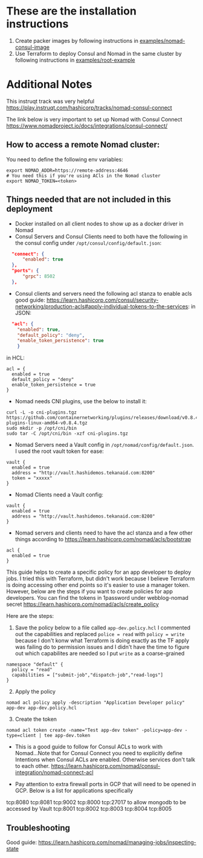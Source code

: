 # These are the installation instructions

1. Create packer images by following instructions in [examples/nomad-consul-image](https://github.com/samgabrail/terraform-google-nomad/tree/master/examples/nomad-consul-image)
2. Use Terraform to deploy Consul and Nomad in the same cluster by following instructions in [examples/root-example](https://github.com/samgabrail/terraform-google-nomad/tree/master/examples/root-example)


# Additional Notes

This instruqt track was very helpful
https://play.instruqt.com/hashicorp/tracks/nomad-consul-connect

The link below is very important to set up Nomad with Consul Connect
https://www.nomadproject.io/docs/integrations/consul-connect/

## How to access a remote Nomad cluster:
You need to define the following env variables:
```shell
export NOMAD_ADDR=https://remote-address:4646
# You need this if you're using ACls in the Nomad cluster
export NOMAD_TOKEN=<token>
```

## Things needed that are not included in this deployment
- Docker installed on all client nodes to show up as a docker driver in Nomad
- Consul Servers and Consul Clients need to both have the following in the consul config under `/opt/consul/config/default.json`:

```json
  "connect": {
	  "enabled": true
  },
  "ports": {
	  "grpc": 8502
  },
```

- Consul clients and servers need the following acl stanza to enable acls good guide: https://learn.hashicorp.com/consul/security-networking/production-acls#apply-individual-tokens-to-the-services:
in JSON:
```json  
  "acl": {
    "enabled": true,
    "default_policy": "deny",
    "enable_token_persistence": true
    }
```
in HCL:
```
acl = {
  enabled = true
  default_policy = "deny"
  enable_token_persistence = true
}
```



- Nomad needs CNI plugins, use the below to install it:
```shell
curl -L -o cni-plugins.tgz https://github.com/containernetworking/plugins/releases/download/v0.8.4/cni-plugins-linux-amd64-v0.8.4.tgz
sudo mkdir -p /opt/cni/bin
sudo tar -C /opt/cni/bin -xzf cni-plugins.tgz
```

- Nomad Servers need a Vault config in `/opt/nomad/config/default.json`. I used the root vault token for ease:
```shell
vault {
  enabled = true
  address = "http://vault.hashidemos.tekanaid.com:8200"
  token = "xxxxx" 
}
```

- Nomad Clients need a Vault config:
```shell
vault {
  enabled = true
  address = "http://vault.hashidemos.tekanaid.com:8200"
}
```

- Nomad servers and clients need to have the acl stanza and a few other things according to https://learn.hashicorp.com/nomad/acls/bootstrap
```shell
acl {
  enabled = true
}
```
This guide helps to create a specific policy for an app developer to deploy jobs. I tried this with Terraform, but didn't work because I believe Terraform is doing accessing other end points so it's easier to use a manager token. However, below are the steps if you want to create policies for app developers. You can find the tokens in 1password under webblog-nomad secret
https://learn.hashicorp.com/nomad/acls/create_policy

Here are the steps:
1. Save the policy below to a file called `app-dev.policy.hcl` I commented out the capabilities and replaced `police = read` with `policy = write` because I don't konw what Terraform is doing exactly as the TF apply was failing do to permission issues and I didn't have the time to figure out which capabilites are needed so I put `write` as a coarse-grained 
```shell
namespace "default" {
  policy = "read"
  capabilities = ["submit-job","dispatch-job","read-logs"]
}
```

2. Apply the policy
```shell
nomad acl policy apply -description "Application Developer policy" app-dev app-dev.policy.hcl
```

3. Create the token
```shell
nomad acl token create -name="Test app-dev token" -policy=app-dev -type=client | tee app-dev.token
```

- This is a good guide to follow for Consul ACLs to work with Nomad...Note that for Consul Connect you need to explicitly define Intentions when Consul ACLs are enabled. Otherwise services don't talk to each other.
https://learn.hashicorp.com/nomad/consul-integration/nomad-connect-acl

- Pay attention to extra firewall ports in GCP that will need to be opened in GCP. Below is a list for applications specifically

tcp:8080
tcp:8081
tcp:9002
tcp:8000
tcp:27017 to allow mongodb to be accessed by Vault
tcp:8001
tcp:8002
tcp:8003
tcp:8004
tcp:8005

## Troubleshooting

Good guide:
https://learn.hashicorp.com/nomad/managing-jobs/inspecting-state

